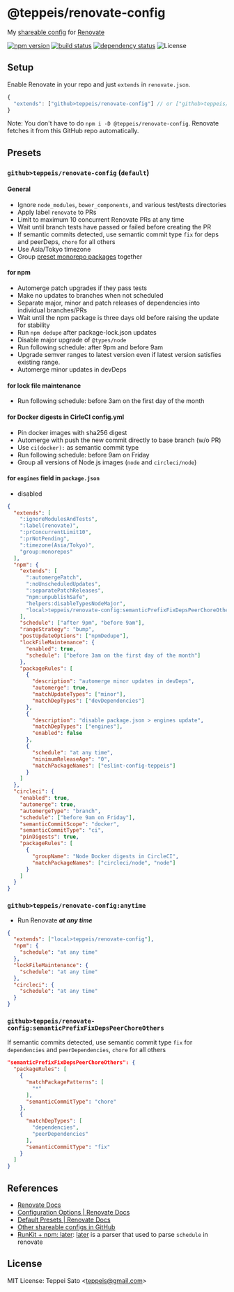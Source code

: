 # @teppeis/renovate-config

My [shareable config](https://renovatebot.com/docs/config-presets/) for [Renovate](https://renovatebot.com)

[![npm version][npm-image]][npm-url]
[![build status][ci-image]][ci-url]
[![dependency status][deps-image]][deps-url]
![License][license]

## Setup

Enable Renovate in your repo and just `extends` in `renovate.json`.

```js
{
  "extends": ["github>teppeis/renovate-config"] // or ["github>teppeis/renovate-config:anytime"]
}
```

Note: You don't have to do `npm i -D @teppeis/renovate-config`.
Renovate fetches it from this GitHub repo automatically.

## Presets

### `github>teppeis/renovate-config` (`default`)

#### General

- Ignore `node_modules`, `bower_components`, and various test/tests directories
- Apply label `renovate` to PRs
- Limit to maximum 10 concurrent Renovate PRs at any time
- Wait until branch tests have passed or failed before creating the PR
- If semantic commits detected, use semantic commit type `fix` for deps and peerDeps, `chore` for all others
- Use Asia/Tokyo timezone
- Group [preset monorepo packages](https://renovatebot.com/docs/presets-monorepo/) together

#### for npm

- Automerge patch upgrades if they pass tests
- Make no updates to branches when not scheduled
- Separate major, minor and patch releases of dependencies into individual branches/PRs
- Wait until the npm package is three days old before raising the update for stability
- Run `npm dedupe` after package-lock.json updates
- Disable major upgrade of `@types/node`
- Run following schedule: after 9pm and before 9am
- Upgrade semver ranges to latest version even if latest version satisfies existing range.
- Automerge minor updates in devDeps

#### for lock file maintenance

- Run following schedule: before 3am on the first day of the month

#### for Docker digests in CirleCI config.yml

- Pin docker images with sha256 digest
- Automerge with push the new commit directly to base branch (w/o PR)
- Use `ci(docker):` as semantic commit type
- Run following schedule: before 9am on Friday
- Group all versions of Node.js images (`node` and `circleci/node`)

#### for `engines` field in `package.json`

- disabled

```json
{
  "extends": [
    ":ignoreModulesAndTests",
    ":label(renovate)",
    ":prConcurrentLimit10",
    ":prNotPending",
    ":timezone(Asia/Tokyo)",
    "group:monorepos"
  ],
  "npm": {
    "extends": [
      ":automergePatch",
      ":noUnscheduledUpdates",
      ":separatePatchReleases",
      "npm:unpublishSafe",
      "helpers:disableTypesNodeMajor",
      "local>teppeis/renovate-config:semanticPrefixFixDepsPeerChoreOthers"
    ],
    "schedule": ["after 9pm", "before 9am"],
    "rangeStrategy": "bump",
    "postUpdateOptions": ["npmDedupe"],
    "lockFileMaintenance": {
      "enabled": true,
      "schedule": ["before 3am on the first day of the month"]
    },
    "packageRules": [
      {
        "description": "automerge minor updates in devDeps",
        "automerge": true,
        "matchUpdateTypes": ["minor"],
        "matchDepTypes": ["devDependencies"]
      },
      {
        "description": "disable package.json > engines update",
        "matchDepTypes": ["engines"],
        "enabled": false
      },
      {
        "schedule": "at any time",
        "minimumReleaseAge": "0",
        "matchPackageNames": ["eslint-config-teppeis"]
      }
    ]
  },
  "circleci": {
    "enabled": true,
    "automerge": true,
    "automergeType": "branch",
    "schedule": ["before 9am on Friday"],
    "semanticCommitScope": "docker",
    "semanticCommitType": "ci",
    "pinDigests": true,
    "packageRules": [
      {
        "groupName": "Node Docker digests in CircleCI",
        "matchPackageNames": ["circleci/node", "node"]
      }
    ]
  }
}
```

### `github>teppeis/renovate-config:anytime`

- Run Renovate **_at any time_**

```json
{
  "extends": ["local>teppeis/renovate-config"],
  "npm": {
    "schedule": "at any time"
  },
  "lockFileMaintenance": {
    "schedule": "at any time"
  },
  "circleci": {
    "schedule": "at any time"
  }
}
```

### `github>teppeis/renovate-config:semanticPrefixFixDepsPeerChoreOthers`

If semantic commits detected, use semantic commit type `fix` for `dependencies` and `peerDependencies`, `chore` for all others

```json
"semanticPrefixFixDepsPeerChoreOthers": {
  "packageRules": [
    {
      "matchPackagePatterns": [
        "*"
      ],
      "semanticCommitType": "chore"
    },
    {
      "matchDepTypes": [
        "dependencies",
        "peerDependencies"
      ],
      "semanticCommitType": "fix"
    }
  ]
}
```

## References

- [Renovate Docs](https://renovatebot.com/docs/)
- [Configuration Options \| Renovate Docs](https://renovatebot.com/docs/configuration-options/)
- [Default Presets \| Renovate Docs](https://renovatebot.com/docs/presets-default/)
- [Other shareable configs in GitHub](https://github.com/search?o=desc&q=%22renovate-config%22&s=stars&type=Repositories&utf8=%E2%9C%93)
- [RunKit \+ npm: later](https://npm.runkit.com/later): [later](https://www.npmjs.com/package/later) is a parser that used to parse `schedule` in renovate

## License

MIT License: Teppei Sato &lt;teppeis@gmail.com&gt;

[npm-image]: https://img.shields.io/npm/v/@teppeis/renovate-config.svg
[npm-url]: https://npmjs.org/package/@teppeis/renovate-config
[npm-downloads-image]: https://img.shields.io/npm/dm/@teppeis/renovate-config.svg
[ci-image]: https://github.com/teppeis/renovate-config/workflows/ci/badge.svg
[ci-url]: https://github.com/teppeis/renovate-config/actions?query=workflow%3Aci
[deps-image]: https://img.shields.io/david/teppeis/renovate-config.svg
[deps-url]: https://david-dm.org/teppeis/renovate-config
[node-version]: https://img.shields.io/badge/Node.js%20support-v6,v8,v9-brightgreen.svg
[coverage-image]: https://img.shields.io/coveralls/teppeis/renovate-config/master.svg
[coverage-url]: https://coveralls.io/github/teppeis/renovate-config?branch=master
[license]: https://img.shields.io/npm/l/@teppeis/renovate-config.svg
